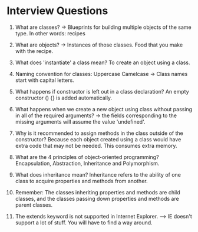 # Interview Questions
1. What are classes? -> Blueprints for building multiple objects of 
the same type. In other words: recipes

2. What are objects? -> Instances of those classes. Food that you make with the recipe.

3. What does 'instantiate' a class mean?
To create an object using a class.

4. Naming convention for classes: Uppercase Camelcase -> Class names start with capital letters.

5. What happens if constructor is left out in a class declaration?
An empty constructor () {} is added automatically.

6. What happens when we create a new object using class without 
passing in all of the required arguments? -> the fields 
corresponding to the missing arguments will assume the value 'undefined'. 

7. Why is it recommended to assign methods in the class outside of the constructor?
Because each object created using a class would have extra code that may not 
be needed. This consumes extra memory.

8. What are the 4 principles of object-oriented programming?
Encapsulation, Abstraction, Inheritance and Polymorphism.

9. What does inheritance mean?
Inheritance refers to the ability of one class to acquire properties and methods from another.

10. Remember: The classes inheriting properties and methods are child classes, and the classes 
passing down properties and methods are parent classes.

11. The extends keyword is not supported in Internet Explorer. 
--> IE doesn't support a lot of stuff. You will have to find a way around.
